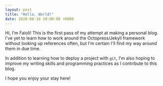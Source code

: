 ```yaml
---
layout: post
title: "Hello, World!"
date: 2020-08-18 20:00:00 +0800 
---
```


Hi, I'm Faioli! This is the first pass of my attempt at making a personal blog. I've yet to learn how to work around the Octopress/Jekyll framework without looking up references often, but I'm certain I'll find my way around them in due time. 

In addition to learning how to deploy a project with `git`, I'm also hoping to improve my writing skills and programming practices as I contribute to this blog. 

I hope you enjoy your stay here!
